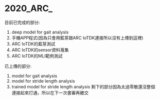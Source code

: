 # 2020_ARC_
目前已完成的部分:
1. deep model for gait analysis
2. 手機APP程式(因為只會用藍芽跟ARC IoTDK連接所以沒有上傳到這裡)
3. ARC IoTDK的藍芽測試
4. ARC IoTDK的sensor資料蒐集
5. ARC IoTDK的MLI範例測試

已上傳的部分:
1. model for gait analysis
2. model for stride length analysis
3. trained model for stride length analysis
剩下的部分因為太過零散還沒整個連接起來打通，所以在下一次書審再繳交
